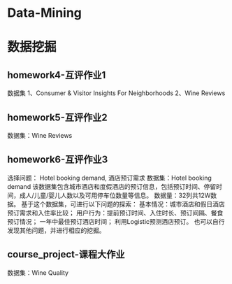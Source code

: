 # Data-Mining
# 数据挖掘

## homework4-互评作业1
数据集
1、Consumer & Visitor Insights For Neighborhoods
2、Wine Reviews

## homework5-互评作业2
数据集：Wine Reviews

## homework6-互评作业3
选择问题：
Hotel booking demand, 酒店预订需求
数据集：Hotel booking demand
该数据集包含城市酒店和度假酒店的预订信息，包括预订时间、停留时间，成人/儿童/婴儿人数以及可用停车位数量等信息。
数据量：32列共12W数据。
基于这个数据集，可进行以下问题的探索：
基本情况：城市酒店和假日酒店预订需求和入住率比较；
用户行为：提前预订时间、入住时长、预订间隔、餐食预订情况；
一年中最佳预订酒店时间；
利用Logistic预测酒店预订。
也可以自行发现其他问题，并进行相应的挖掘。

## course_project-课程大作业
数据集：Wine Quality
